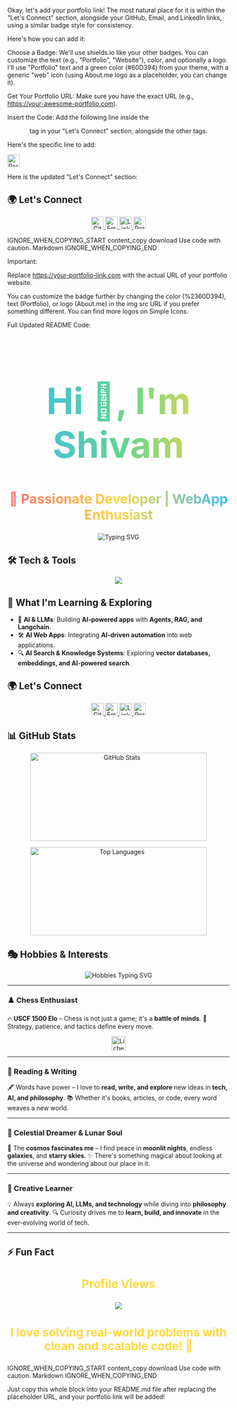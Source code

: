 Okay, let's add your portfolio link! The most natural place for it is within the "Let's Connect" section, alongside your GitHub, Email, and LinkedIn links, using a similar badge style for consistency.

Here's how you can add it:

Choose a Badge: We'll use shields.io like your other badges. You can customize the text (e.g., "Portfolio", "Website"), color, and optionally a logo. I'll use "Portfolio" text and a green color (#60D394) from your theme, with a generic "web" icon (using About.me logo as a placeholder, you can change it).

Get Your Portfolio URL: Make sure you have the exact URL (e.g., https://your-awesome-portfolio.com).

Insert the Code: Add the following line inside the <p align="center"> tag in your "Let's Connect" section, alongside the other <a> tags.

Here's the specific line to add:

<a href="https://your-portfolio-link.com">  <!-- <<<=== REPLACE THIS WITH YOUR ACTUAL PORTFOLIO URL -->
    <img src="https://img.shields.io/badge/Portfolio-%2360D394.svg?style=for-the-badge&logo=About.me&logoColor=white" height="28" alt="Portfolio" />
  </a>


Here is the updated "Let's Connect" section:

## 🌍 Let's Connect

<p align="center">
  <a href="https://github.com/black-sheepp">
    <img src="https://img.shields.io/github/followers/black-sheepp?label=GitHub&style=social" height="28" alt="GitHub Followers" />
  </a>
  <a href="mailto:shivamguptanitw@gmail.com">
    <img src="https://img.shields.io/badge/Email-%23D14836.svg?style=for-the-badge&logo=gmail&logoColor=white" height="28" alt="Email" />
  </a>
  <a href="https://www.linkedin.com/in/gshivam1/">
    <img src="https://img.shields.io/badge/LinkedIn-%230077B5.svg?style=for-the-badge&logo=linkedin&logoColor=white" height="28" alt="LinkedIn" />
  </a>
  <a href="https://your-portfolio-link.com"> <!-- <<<=== REPLACE THIS WITH YOUR ACTUAL PORTFOLIO URL -->
    <img src="https://img.shields.io/badge/Portfolio-%2360D394.svg?style=for-the-badge&logo=About.me&logoColor=white" height="28" alt="Portfolio" />
  </a>
</p>
IGNORE_WHEN_COPYING_START
content_copy
download
Use code with caution.
Markdown
IGNORE_WHEN_COPYING_END

Important:

Replace https://your-portfolio-link.com with the actual URL of your portfolio website.

You can customize the badge further by changing the color (%2360D394), text (Portfolio), or logo (About.me) in the img src URL if you prefer something different. You can find more logos on Simple Icons.

Full Updated README Code:

<h1 align="center" style="font-size: 82px; font-weight: bold; background: linear-gradient(90deg, #36BCF7, #60D394, #FFD93D); -webkit-background-clip: text; color: transparent;">
  Hi 👋, I'm Shivam
</h1>

<h2 align="center" style="font-size: 30px; font-weight: bold; background: linear-gradient(90deg, #FF6B6B, #FFD93D, #36BCF7); -webkit-background-clip: text; color: transparent;">
  🚀 Passionate Developer | WebApp Enthusiast
</h2>

<p align="center">
  <img src="https://readme-typing-svg.herokuapp.com?font=Fira+Sans&weight=700&size=26&pause=1000&color=36BCF7¢er=true&vCenter=true&width=600&lines=Full-Stack+Web+Developer;React+%7C+JavaScript+%7C+Node.js;Building+AI-Powered+WebApps;Exploring+RAG+%7C+LLMs+%7C+AI+Agents;Open+to+Collaboration+%F0%9F%9A%80" alt="Typing SVG" />
</p>

## 🛠️ Tech & Tools

<p align="center">
  <img src="https://skillicons.dev/icons?i=js,ts,react,next,nodejs,express,mongodb,vite,tailwind,sass,postman" />
</p>

## 🌱 What I'm Learning & Exploring
- 🤖 **AI & LLMs**: Building **AI-powered apps** with **Agents, RAG, and Langchain**.
- 🛠️ **AI Web Apps**: Integrating **AI-driven automation** into web applications.
- 🔍 **AI Search & Knowledge Systems**: Exploring **vector databases, embeddings, and AI-powered search**.


## 🌍 Let's Connect

<p align="center">
  <a href="https://github.com/black-sheepp">
    <img src="https://img.shields.io/github/followers/black-sheepp?label=GitHub&style=social" height="28" alt="GitHub Followers" />
  </a>
  <a href="mailto:shivamguptanitw@gmail.com">
    <img src="https://img.shields.io/badge/Email-%23D14836.svg?style=for-the-badge&logo=gmail&logoColor=white" height="28" alt="Email" />
  </a>
  <a href="https://www.linkedin.com/in/gshivam1/">
    <img src="https://img.shields.io/badge/LinkedIn-%230077B5.svg?style=for-the-badge&logo=linkedin&logoColor=white" height="28" alt="LinkedIn" />
  </a>
  <a href="https://blacksheepnotwhite.vercel.app/"> <!-- <<<=== REPLACE THIS WITH YOUR ACTUAL PORTFOLIO URL -->
    <img src="https://img.shields.io/badge/Portfolio-%2360D394.svg?style=for-the-badge&logo=About.me&logoColor=white" height="28" alt="Portfolio" />
  </a>
</p>


## 📊 GitHub Stats

<p align="center">
  <img src="https://github-readme-stats.vercel.app/api?username=black-sheepp&theme=blue-green&show_icons=true&hide_border=true&count_private=true" width="400" height="200" alt="GitHub Stats" />
</p>

<p align="center">
  <img src="https://github-readme-stats.vercel.app/api/top-langs/?username=black-sheepp&theme=blue-green&show_icons=true&hide_border=true&layout=compact" width="400" height="200" alt="Top Languages" />
</p>


## 🎭 Hobbies & Interests

<p align="center">
  <img src="https://readme-typing-svg.herokuapp.com?font=Fira+Sans&size=30&pause=1000&color=fff75e¢er=true&vCenter=true&width=900&lines=%E2%99%9F+Chess+%7C+Tactical+Mind+%E2%80%93+USCF+1500+Elo;📖+Reading+%26+Writing+%7C+Words+Weave+Worlds;🌌+Celestial+Dreamer+%7C+Lunar+Soul+%7C+Cosmic+Explorer;🚀+Creative+Learner+%7C+Tech%2C+AI%2C+Philosophy+Seeker" alt="Hobbies Typing SVG" />
</p>

---

### ♟️ Chess Enthusiast
🔥 **USCF 1500 Elo** – Chess is not just a game; it's a **battle of minds**.
🧠 Strategy, patience, and tactics define every move.

<p align="center">
  <a href="https://lichess.org/@/shivam888500">
    <img src="https://img.shields.io/badge/Lichess-100000?style=for-the-badge&logo=lichess&logoColor=white" height="32" alt="Lichess Profile" />
  </a>
</p>

---

### 📖 Reading & Writing
🖋️ Words have power – I love to **read, write, and explore** new ideas in **tech, AI, and philosophy**.
📚 Whether it's books, articles, or code, every word weaves a new world.

---

### 🌙 Celestial Dreamer & Lunar Soul
🔭 The **cosmos fascinates me** – I find peace in **moonlit nights**, endless **galaxies**, and **starry skies**.
✨ There's something magical about looking at the universe and wondering about our place in it.

---

### 🚀 Creative Learner
💡 Always **exploring AI, LLMs, and technology** while diving into **philosophy and creativity**.
🔍 Curiosity drives me to **learn, build, and innovate** in the ever-evolving world of tech.

---

## ⚡ Fun Fact

<h3 align="center" style="font-size: 26px; font-weight: bold; color: #FFD93D;">Profile Views</h3>

<p align="center">
  <img src="https://komarev.com/ghpvc/?username=black-sheepp&color=brightgreen&style=flat-square" />
</p>

<h3 align="center" style="font-size: 26px; font-weight: bold; color: #FFD93D;">
  I love solving real-world problems with clean and scalable code! 🚀
</h3>
IGNORE_WHEN_COPYING_START
content_copy
download
Use code with caution.
Markdown
IGNORE_WHEN_COPYING_END

Just copy this whole block into your README.md file after replacing the placeholder URL, and your portfolio link will be added!
